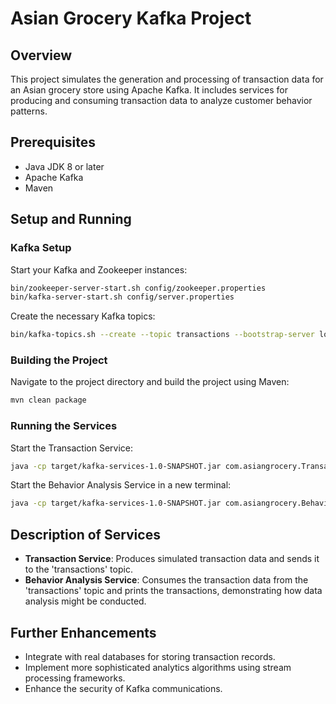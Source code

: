 
# Asian Grocery Kafka Project

## Overview
This project simulates the generation and processing of transaction data for an Asian grocery store using Apache Kafka. It includes services for producing and consuming transaction data to analyze customer behavior patterns.

## Prerequisites
- Java JDK 8 or later
- Apache Kafka
- Maven

## Setup and Running

### Kafka Setup
Start your Kafka and Zookeeper instances:

```bash
bin/zookeeper-server-start.sh config/zookeeper.properties
bin/kafka-server-start.sh config/server.properties
```

Create the necessary Kafka topics:

```bash
bin/kafka-topics.sh --create --topic transactions --bootstrap-server localhost:9092 --partitions 3 --replication-factor 1
```

### Building the Project
Navigate to the project directory and build the project using Maven:

```bash
mvn clean package
```

### Running the Services
Start the Transaction Service:

```bash
java -cp target/kafka-services-1.0-SNAPSHOT.jar com.asiangrocery.TransactionService
```

Start the Behavior Analysis Service in a new terminal:

```bash
java -cp target/kafka-services-1.0-SNAPSHOT.jar com.asiangrocery.BehaviorAnalysisService
```

## Description of Services
- **Transaction Service**: Produces simulated transaction data and sends it to the 'transactions' topic.
- **Behavior Analysis Service**: Consumes the transaction data from the 'transactions' topic and prints the transactions, demonstrating how data analysis might be conducted.

## Further Enhancements
- Integrate with real databases for storing transaction records.
- Implement more sophisticated analytics algorithms using stream processing frameworks.
- Enhance the security of Kafka communications.
